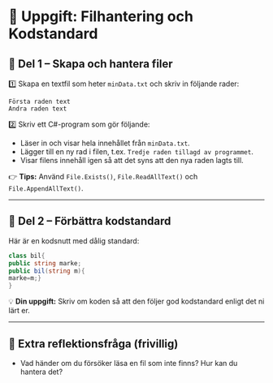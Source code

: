 
# 📝 Uppgift: Filhantering och Kodstandard

## 🔹 Del 1 – Skapa och hantera filer
1️⃣ Skapa en textfil som heter `minData.txt` och skriv in följande rader:
```
Första raden text
Andra raden text
```

2️⃣ Skriv ett C#-program som gör följande:
- Läser in och visar hela innehållet från `minData.txt`.
- Lägger till en ny rad i filen, t.ex. `Tredje raden tillagd av programmet`.
- Visar filens innehåll igen så att det syns att den nya raden lagts till.

👉 **Tips:** Använd `File.Exists()`, `File.ReadAllText()` och `File.AppendAllText()`.

---

## 🔹 Del 2 – Förbättra kodstandard
Här är en kodsnutt med dålig standard:

```csharp
class bil{
public string marke;
public bil(string m){
marke=m;}
}
```

💡 **Din uppgift:** Skriv om koden så att den följer god kodstandard enligt det ni lärt er.

---

## 🔹 Extra reflektionsfråga (frivillig)
- Vad händer om du försöker läsa en fil som inte finns? Hur kan du hantera det?
